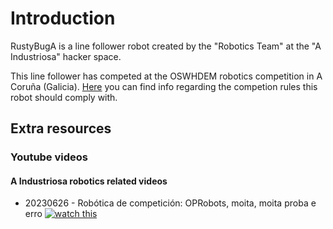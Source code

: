 # Introduction

RustyBugA is a line follower robot created by the "Robotics Team" at the "A Industriosa" hacker space.

This line follower has competed at the OSWHDEM robotics competition in A Coruña (Galicia).
[Here](./1-Competition_rules.md) you can find info regarding the competion rules this robot should comply with.


## Extra resources
### Youtube videos
#### A Industriosa robotics related videos

- 20230626 - Robótica de competición: OPRobots, moita, moita proba e erro [![watch this](https://img.youtube.com/vi/nkEzTnaT9g4/default.jpg)](https://www.youtube.com/watch?v=nkEzTnaT9g4)
